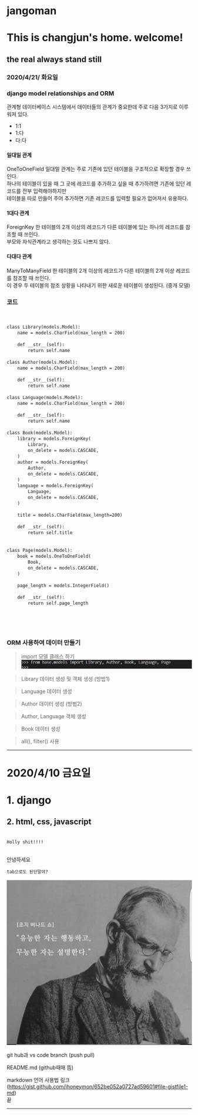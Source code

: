 # jangoman

This is changjun's home. welcome!
===

the real always stand still
----

### 2020/4/21/ 화요일
### django model relationships and ORM

관계형 데이터베이스 시스템에서 데이터들의 관계가 중요한데 주로 다음 3가지로 이루워져 있다.
* 1:1 
* 1:다
* 다:다

#### 일대일 관계
OneToOneField
일대일 관계는 주로 기존에 있던 테이블을 구조적으로 확장할 경우 쓰인다.        
하나의 테이블이 있을 때 그 곳에 레코드를 추가하고 싶을 때 추가하려면 기존에 있던 레코드를 전부 입력해야하지만      
테이블을 따로 만들어 주어 추가하면 기존 레코드를 입력할 필요가 없어져서 유용하다.      

#### 1대다 관계
ForeignKey
한 테이블의 2개 이상의 레코드가 다른 테이블에 있는 하나의 레코드를 참조할 때 쓰인다.       
부모와 자식관계라고 생각하는 것도 나쁘지 않다.      

#### 다대다 관계
ManyToManyField
한 테이블의 2개 이상의 레코드가 다른 테이블의 2개 이상 레코드를 참조할 때 쓰인다.        
이 경우 두 테이블의 참조 상황을 나타내기 위한 새로운 테이블이 생성된다. (중개 모델)       

### 코드

<pre>
<code>

class Library(models.Model):
    name = models.CharField(max_length = 200)

    def __str__(self):
        return self.name

class Author(models.Model):
    name = models.CharField(max_length = 200)

    def __str__(self):
        return self.name

class Language(models.Model):
    name = models.CharField(max_length = 200)
    
    def __str__(self):
        return self.name

class Book(models.Model):
    library = models.ForeignKey(
        Library,
        on_delete = models.CASCADE,
    )
    author = models.ForeignKey(
        Author,
        on_delete = models.CASCADE,
    )
    language = models.ForeignKey(
        Language,
        on_delete = models.CASCADE,
    )

    title = models.CharField(max_length=200)
    
    def __str__(self):
        return self.title


class Page(models.Model):
    book = models.OneToOneField(
        Book,
        on_delete = models.CASCADE,
    )

    page_length = models.IntegerField()

    def __str__(self):
        return self.page_length

</pre>
</code>

### ORM 사용하여 데이터 만들기

> import 모델 클래스 하기
<img scr = /1.JPG></img>
![Alt text](/1.jpg)

> Library 데이터 생성 및 객체 생성 (방법1)
<img scr = /2.JPG></img>

> Language 데이터 생성
<img scr = /3.JPG></img>

> Author 데이터 생성 (방법2)
<img scr = /4.JPG></img>

> Author, Language 객체 생성
<img scr = /5.JPG></img>

> Book 데이터 생성
<img scr = /6.JPG></img>

> all(), filter() 사용
<img scr = /7.JPG></img>

***

# 2020/4/10 금요일
#   1. django
##  2. html, css, javascript

<pre>
<code>
Holly shit!!!!
</code>
</pre>

안녕하세요

    tab으로도 된단말야?
  

![Alt text](/명언.jpg)


git hub과 vs code branch (push pull)

README.md (github때매 뜸)   

markdown 언어 사용법 링크   
(https://gist.github.com/ihoneymon/652be052a0727ad59601#file-gistfile1-md)   
끝
***
